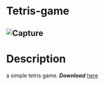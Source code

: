 # Tetris-game
![Capture](https://user-images.githubusercontent.com/110660428/183275496-7549fb2e-9b50-469c-b76a-3882cf6acdf5.JPG)
------
# Description
a simple tetris game. *__Download__* [here](https://github.com/davidmelumian/Tetris-game/releases)


